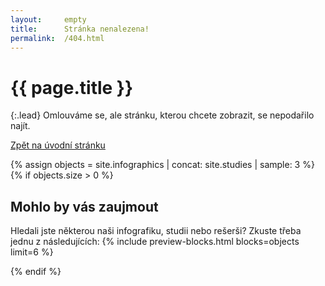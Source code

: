 ```yaml
---
layout:     empty
title:      Stránka nenalezena!
permalink:  /404.html
---
```

<div class="section"><div class="container" markdown="1">

# {{ page.title }}

{:.lead}
Omlouváme se, ale stránku, kterou chcete zobrazit, se nepodařilo najít.

<a href="/" class="btn btn-primary" role="button">Zpět na úvodní stránku</a>

</div></div>

{% assign objects = site.infographics | concat: site.studies | sample: 3 %}
{% if objects.size > 0 %}
<div class="section"><div class="container" markdown="1">

## Mohlo by vás zaujmout

Hledali jste některou naši infografiku, studii nebo rešerši? Zkuste třeba jednu z následujících:
{% include preview-blocks.html blocks=objects limit=6 %}

</div></div>
{% endif %}